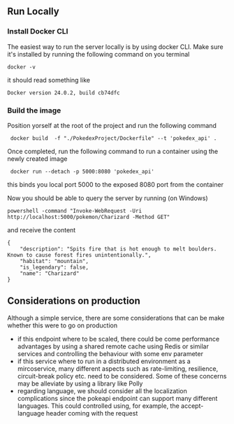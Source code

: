 ## Run Locally

### Install Docker CLI

The easiest way to run the server locally is by using docker CLI.
Make sure it's installed by running the following command on you terminal

```
docker -v
```

it should read something like

```
Docker version 24.0.2, build cb74dfc
```

### Build the image

Position yorself at the root of the project and run the following command

```
 docker build  -f "./PokedexProject/Dockerfile" --t 'pokedex_api' .
```

Once completed, run the following command to run a container using the newly created image

```
 docker run --detach -p 5000:8080 'pokedex_api'
```

this binds you local port 5000 to the exposed 8080 port from the container

Now you should be able to query the server by running (on Windows)

```
powershell -command "Invoke-WebRequest -Uri http://localhost:5000/pokemon/Charizard -Method GET"
```

and receive the content

```
{
    "description": "Spits fire that is hot enough to melt boulders. Known to cause forest fires unintentionally.",
    "habitat": "mountain",
    "is_legendary": false,
    "name": "Charizard"
}
```

## Considerations on production

Although a simple service, there are some considerations that can be make whether this were to go on production

-   if this endpoint where to be scaled, there could be come performance advantages by using a shared remote cache using Redis or similar services and controlling the behaviour with some env parameter
-   if this service where to run in a distributed environment as a mircoservice, many different aspects such as rate-limiting, resilience, circuit-break policy etc. need to be considered. Some of these concerns may be alleviate by using a library like Polly
-   regarding language, we should consider all the localization complications since the pokeapi endpoint can support many different languages. This could controlled using, for example, the accept-language header coming with the request
